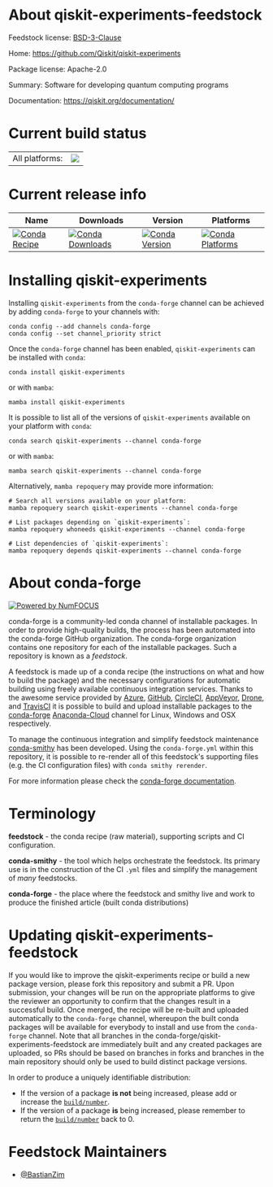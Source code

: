 About qiskit-experiments-feedstock
==================================

Feedstock license: [BSD-3-Clause](https://github.com/conda-forge/qiskit-experiments-feedstock/blob/main/LICENSE.txt)

Home: https://github.com/Qiskit/qiskit-experiments

Package license: Apache-2.0

Summary: Software for developing quantum computing programs

Documentation: https://qiskit.org/documentation/

Current build status
====================


<table><tr><td>All platforms:</td>
    <td>
      <a href="https://dev.azure.com/conda-forge/feedstock-builds/_build/latest?definitionId=16285&branchName=main">
        <img src="https://dev.azure.com/conda-forge/feedstock-builds/_apis/build/status/qiskit-experiments-feedstock?branchName=main">
      </a>
    </td>
  </tr>
</table>

Current release info
====================

| Name | Downloads | Version | Platforms |
| --- | --- | --- | --- |
| [![Conda Recipe](https://img.shields.io/badge/recipe-qiskit--experiments-green.svg)](https://anaconda.org/conda-forge/qiskit-experiments) | [![Conda Downloads](https://img.shields.io/conda/dn/conda-forge/qiskit-experiments.svg)](https://anaconda.org/conda-forge/qiskit-experiments) | [![Conda Version](https://img.shields.io/conda/vn/conda-forge/qiskit-experiments.svg)](https://anaconda.org/conda-forge/qiskit-experiments) | [![Conda Platforms](https://img.shields.io/conda/pn/conda-forge/qiskit-experiments.svg)](https://anaconda.org/conda-forge/qiskit-experiments) |

Installing qiskit-experiments
=============================

Installing `qiskit-experiments` from the `conda-forge` channel can be achieved by adding `conda-forge` to your channels with:

```
conda config --add channels conda-forge
conda config --set channel_priority strict
```

Once the `conda-forge` channel has been enabled, `qiskit-experiments` can be installed with `conda`:

```
conda install qiskit-experiments
```

or with `mamba`:

```
mamba install qiskit-experiments
```

It is possible to list all of the versions of `qiskit-experiments` available on your platform with `conda`:

```
conda search qiskit-experiments --channel conda-forge
```

or with `mamba`:

```
mamba search qiskit-experiments --channel conda-forge
```

Alternatively, `mamba repoquery` may provide more information:

```
# Search all versions available on your platform:
mamba repoquery search qiskit-experiments --channel conda-forge

# List packages depending on `qiskit-experiments`:
mamba repoquery whoneeds qiskit-experiments --channel conda-forge

# List dependencies of `qiskit-experiments`:
mamba repoquery depends qiskit-experiments --channel conda-forge
```


About conda-forge
=================

[![Powered by
NumFOCUS](https://img.shields.io/badge/powered%20by-NumFOCUS-orange.svg?style=flat&colorA=E1523D&colorB=007D8A)](https://numfocus.org)

conda-forge is a community-led conda channel of installable packages.
In order to provide high-quality builds, the process has been automated into the
conda-forge GitHub organization. The conda-forge organization contains one repository
for each of the installable packages. Such a repository is known as a *feedstock*.

A feedstock is made up of a conda recipe (the instructions on what and how to build
the package) and the necessary configurations for automatic building using freely
available continuous integration services. Thanks to the awesome service provided by
[Azure](https://azure.microsoft.com/en-us/services/devops/), [GitHub](https://github.com/),
[CircleCI](https://circleci.com/), [AppVeyor](https://www.appveyor.com/),
[Drone](https://cloud.drone.io/welcome), and [TravisCI](https://travis-ci.com/)
it is possible to build and upload installable packages to the
[conda-forge](https://anaconda.org/conda-forge) [Anaconda-Cloud](https://anaconda.org/)
channel for Linux, Windows and OSX respectively.

To manage the continuous integration and simplify feedstock maintenance
[conda-smithy](https://github.com/conda-forge/conda-smithy) has been developed.
Using the ``conda-forge.yml`` within this repository, it is possible to re-render all of
this feedstock's supporting files (e.g. the CI configuration files) with ``conda smithy rerender``.

For more information please check the [conda-forge documentation](https://conda-forge.org/docs/).

Terminology
===========

**feedstock** - the conda recipe (raw material), supporting scripts and CI configuration.

**conda-smithy** - the tool which helps orchestrate the feedstock.
                   Its primary use is in the construction of the CI ``.yml`` files
                   and simplify the management of *many* feedstocks.

**conda-forge** - the place where the feedstock and smithy live and work to
                  produce the finished article (built conda distributions)


Updating qiskit-experiments-feedstock
=====================================

If you would like to improve the qiskit-experiments recipe or build a new
package version, please fork this repository and submit a PR. Upon submission,
your changes will be run on the appropriate platforms to give the reviewer an
opportunity to confirm that the changes result in a successful build. Once
merged, the recipe will be re-built and uploaded automatically to the
`conda-forge` channel, whereupon the built conda packages will be available for
everybody to install and use from the `conda-forge` channel.
Note that all branches in the conda-forge/qiskit-experiments-feedstock are
immediately built and any created packages are uploaded, so PRs should be based
on branches in forks and branches in the main repository should only be used to
build distinct package versions.

In order to produce a uniquely identifiable distribution:
 * If the version of a package **is not** being increased, please add or increase
   the [``build/number``](https://docs.conda.io/projects/conda-build/en/latest/resources/define-metadata.html#build-number-and-string).
 * If the version of a package **is** being increased, please remember to return
   the [``build/number``](https://docs.conda.io/projects/conda-build/en/latest/resources/define-metadata.html#build-number-and-string)
   back to 0.

Feedstock Maintainers
=====================

* [@BastianZim](https://github.com/BastianZim/)


